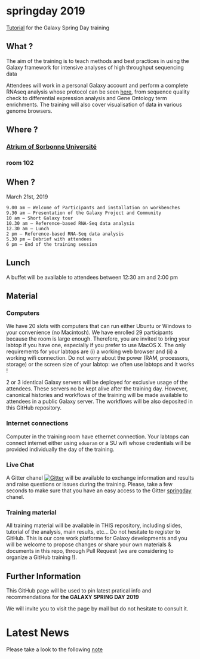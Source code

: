 # springday 2019
[Tutorial](https://artbio.github.io/springday/) for the Galaxy Spring Day training

## What ?
The aim of the training is to teach methods and best practices in using the Galaxy framework for intensive analyses of high throughput sequencing data

Attendees will work in a personal Galaxy account and perform a complete RNAseq analysis whose protocol can be seen [here](https://artbio.github.io/springday/), from sequence quality check to differential expression analysis and Gene Ontology term enrichments. The training will also cover visualisation of data in various genome browsers.

## Where ?
### [Atrium of Sorbonne Université](https://drive.google.com/open?id=1hOogl-2tKCtwgsyf0v7ztigLBU0&usp=sharing)
### room 102

## When ?
March 21st, 2019

    9.00 am – Welcome of Participants and installation on workbenches
    9.30 am – Presentation of the Galaxy Project and Community
    10 am – Short Galaxy tour
    10.30 am – Reference-based RNA-Seq data analysis
    12.30 am – Lunch
    2 pm – Reference-based RNA-Seq data analysis
    5.30 pm – Debrief with attendees
    6 pm – End of the training session

## Lunch
A buffet will be available to attendees between 12:30 am and 2:00 pm

## Material
### Computers
We have 20 slots with computers that can run either Ubuntu or Windows to your convenience (no Macintosh). We have enrolled 29 participants because the room is large enough. Therefore, you are invited to bring your labtop if you have one, especially if you prefer to use MacOS X. The only requirements for your labtops are (i) a working web browser and (ii) a working wifi connection. Do not worry about the power (RAM, processors, storage) or the screen size of your labtop: we often use labtops and it works !

2 or 3 identical Galaxy servers will be deployed for exclusive usage of the attendees. These servers no be kept alive after the training day. However, canonical histories and workflows of the training will be made available to attendees in a public Galaxy server. The workflows will be also deposited in this GitHub repository.

### Internet connections

Computer in the training room have ethernet connection. Your labtops can connect internet either using `eduoram` or a SU wifi whose credentials will be provided individually the day of the training.

### Live Chat
A Gitter chanel
[![Gitter](https://img.shields.io/gitter/room/nwjs/nw.js.svg)](https://gitter.im/ARTbio/springday)
will be available to exchange information and results and raise questions or issues during the training. Please, take a few seconds to make sure that you have an easy access to the Gitter [springday](https://gitter.im/ARTbio/springday) chanel.

### Training material
All training material will be available in THIS repository, including slides, tutorial of the analysis, main results, etc...
Do not hesitate to register to GitHub. This is our core work platforme for Galaxy developments and you will be welcome to propose changes or share your own materials & documents in this repo, through Pull Request (we are considering to organize a GitHub training !).

## Further Information

This GitHub page will be used to pin latest pratical info and recommendations for **the GALAXY SPRING DAY 2019**

We will invite you to visit the page by mail but do not hesitate to consult it.

# Latest News

Please take a look to the following [note](https://github.com/ARTbio/springday/issues/1)
